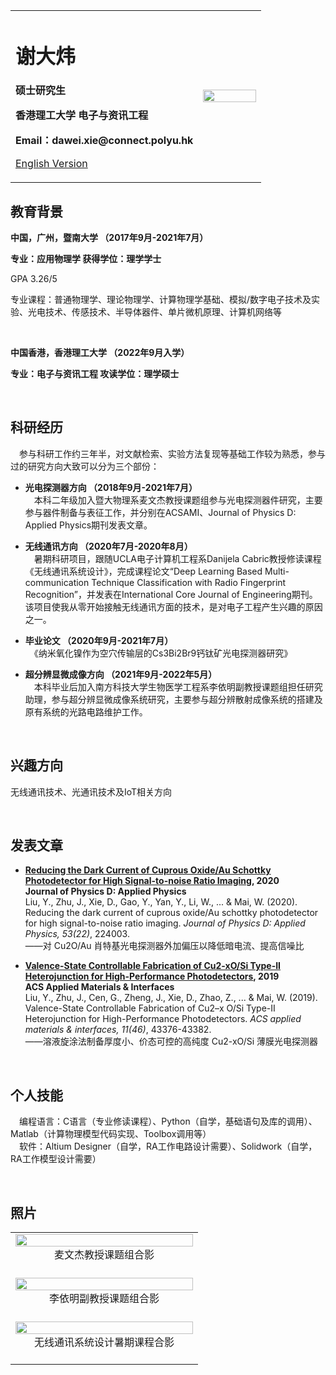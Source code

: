 <div>
<table border="0">
  <tr>
    <td width="75%">
      <h1> 谢大炜 </h1>
      <p><b> 硕士研究生 </b></p>
      <p><b> 香港理工大学 电子与资讯工程 </b></p>
      <p><b> Email：dawei.xie@connect.polyu.hk </b></p>
      <p><a href="https://tsedaaiwai.github.io/samxiedw.github.io/">English Version</a></p>
    </td>
    <td width="25%">
      <img src="https://github.com/TseDaaiwai/samxiedw.github.io/blob/gh-pages/PersonalPhoto.jpg?raw=true" width="100%">
    </td>
  </tr>
</table>
</div>


## 教育背景

**中国，广州，暨南大学 （2017年9月-2021年7月）**

**专业：应用物理学 获得学位：理学学士**

GPA 3.26/5
 
专业课程：普通物理学、理论物理学、计算物理学基础、模拟/数字电子技术及实验、光电技术、传感技术、半导体器件、单片微机原理、计算机网络等

<br>

**中国香港，香港理工大学 （2022年9月入学）**  

**专业：电子与资讯工程 攻读学位：理学硕士**

<br>

## 科研经历

　参与科研工作约三年半，对文献检索、实验方法复现等基础工作较为熟悉，参与过的研究方向大致可以分为三个部份：

- **光电探测器方向 （2018年9月-2021年7月）**<br>
　本科二年级加入暨大物理系麦文杰教授课题组参与光电探测器件研究，主要参与器件制备与表征工作，并分别在ACSAMI、Journal of Physics D: Applied Physics期刊发表文章。

- **无线通讯方向 （2020年7月-2020年8月）**<br>
　暑期科研项目，跟随UCLA电子计算机工程系Danijela Cabric教授修读课程《无线通讯系统设计》，完成课程论文“Deep Learning Based Multi-communication Technique Classification with Radio Fingerprint Recognition”，并发表在International Core Journal of Engineering期刊。该项目使我从零开始接触无线通讯方面的技术，是对电子工程产生兴趣的原因之一。

- **毕业论文 （2020年9月-2021年7月）**<br>
　《纳米氧化镍作为空穴传输层的Cs3Bi2Br9钙钛矿光电探测器研究》

- **超分辨显微成像方向 （2021年9月-2022年5月）**<br>
　本科毕业后加入南方科技大学生物医学工程系李依明副教授课题组担任研究助理，参与超分辨显微成像系统研究，主要参与超分辨散射成像系统的搭建及原有系统的光路电路维护工作。

<br>

## 兴趣方向

无线通讯技术、光通讯技术及IoT相关方向 

<br>

## 发表文章

- **[Reducing the Dark Current of Cuprous Oxide/Au Schottky Photodetector for High Signal-to-noise Ratio Imaging](https://doi.org/10.1088/1361-6463/ab7fd7), 2020** <br>
**Journal of Physics D: Applied Physics**<br>
Liu, Y., Zhu, J., Xie, D., Gao, Y., Yan, Y., Li, W., ... & Mai, W. (2020). Reducing the dark current of cuprous oxide/Au schottky photodetector for high signal-to-noise ratio imaging. *Journal of Physics D: Applied Physics, 53(22)*, 224003.<br>
——对 Cu2O/Au 肖特基光电探测器外加偏压以降低暗电流、提高信噪比

- **[Valence-State Controllable Fabrication of Cu2-xO/Si Type-II Heterojunction for High-Performance Photodetectors](https://doi.org/10.1021/acsami.9b15727), 2019** <br>
**ACS Applied Materials & Interfaces**<br>
Liu, Y., Zhu, J., Cen, G., Zheng, J., Xie, D., Zhao, Z., ... & Mai, W. (2019). Valence-State Controllable Fabrication of Cu2–x O/Si Type-II Heterojunction for High-Performance Photodetectors. *ACS applied materials & interfaces, 11(46)*, 43376-43382.<br>
——溶液旋涂法制备厚度小、价态可控的高纯度 Cu2-xO/Si 薄膜光电探测器

<br>

## 个人技能

　编程语言：C语言（专业修读课程）、Python（自学，基础语句及库的调用）、Matlab（计算物理模型代码实现、Toolbox调用等）<br>
　软件：Altium Designer（自学，RA工作电路设计需要）、Solidwork（自学，RA工作模型设计需要）

<br>

## 照片

<div>
  <table border="0">
    <tr>
      <td width="80%">
        <img src="https://github.com/TseDaaiwai/samxiedw.github.io/blob/gh-pages/withProfMai.jpg?raw=true" width="100%">
        <div align='center'>麦文杰教授课题组合影</div><br>
      </td>
    </tr>
    <tr>
      <td width="80%">
        <img src="https://github.com/TseDaaiwai/samxiedw.github.io/blob/gh-pages/withProfLi.jpg?raw=true" width="100%">
        <div align='center'>李依明副教授课题组合影</div><br>
      </td>
    </tr>
    <tr>
      <td width="80%">
        <img src="https://github.com/TseDaaiwai/samxiedw.github.io/blob/gh-pages/Danijela.jpg?raw=true" width="100%">
        <div align='center'>无线通讯系统设计暑期课程合影</div><br>
      </td>
    </tr>
  </table>
</div>
